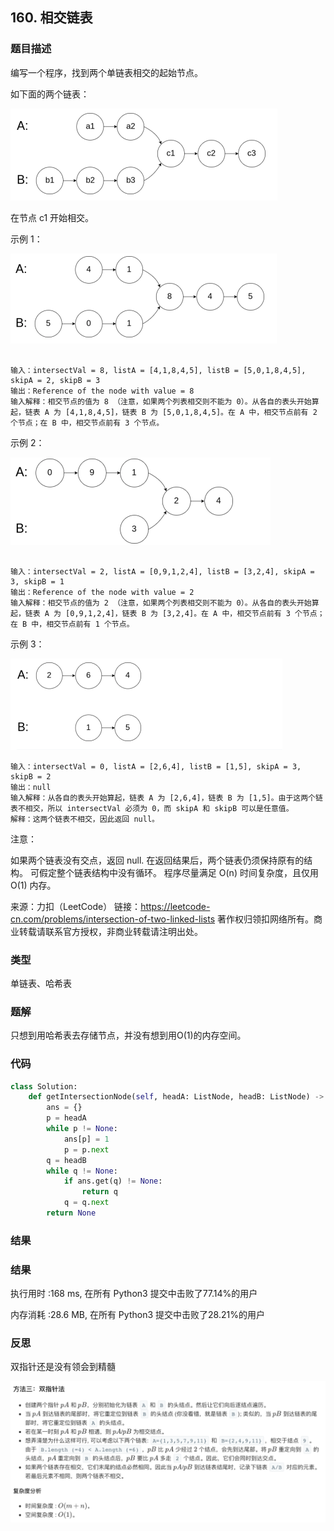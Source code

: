 ## 160. 相交链表



### 题目描述

编写一个程序，找到两个单链表相交的起始节点。

如下面的两个链表：

<img src="../images/18.png" style="zoom:50%;" />

在节点 c1 开始相交。

 示例 1：

<img src="../images/19.png" style="zoom:50%;" />

```

输入：intersectVal = 8, listA = [4,1,8,4,5], listB = [5,0,1,8,4,5], skipA = 2, skipB = 3
输出：Reference of the node with value = 8
输入解释：相交节点的值为 8 （注意，如果两个列表相交则不能为 0）。从各自的表头开始算起，链表 A 为 [4,1,8,4,5]，链表 B 为 [5,0,1,8,4,5]。在 A 中，相交节点前有 2 个节点；在 B 中，相交节点前有 3 个节点。
```

示例 2：

<img src="../images/20.png" style="zoom:50%;" />

```

输入：intersectVal = 2, listA = [0,9,1,2,4], listB = [3,2,4], skipA = 3, skipB = 1
输出：Reference of the node with value = 2
输入解释：相交节点的值为 2 （注意，如果两个列表相交则不能为 0）。从各自的表头开始算起，链表 A 为 [0,9,1,2,4]，链表 B 为 [3,2,4]。在 A 中，相交节点前有 3 个节点；在 B 中，相交节点前有 1 个节点。

```

示例 3：

<img src="../images/21.png" style="zoom:50%;" />

```
输入：intersectVal = 0, listA = [2,6,4], listB = [1,5], skipA = 3, skipB = 2
输出：null
输入解释：从各自的表头开始算起，链表 A 为 [2,6,4]，链表 B 为 [1,5]。由于这两个链表不相交，所以 intersectVal 必须为 0，而 skipA 和 skipB 可以是任意值。
解释：这两个链表不相交，因此返回 null。
```


注意：

如果两个链表没有交点，返回 null.
在返回结果后，两个链表仍须保持原有的结构。
可假定整个链表结构中没有循环。
程序尽量满足 O(n) 时间复杂度，且仅用 O(1) 内存。

来源：力扣（LeetCode）
链接：https://leetcode-cn.com/problems/intersection-of-two-linked-lists
著作权归领扣网络所有。商业转载请联系官方授权，非商业转载请注明出处。



### 类型

单链表、哈希表



### 题解

只想到用哈希表去存储节点，并没有想到用O(1)的内存空间。



### 代码

```python
class Solution:
    def getIntersectionNode(self, headA: ListNode, headB: ListNode) -> ListNode:
    	ans = {}
    	p = headA
    	while p != None:
    		ans[p] = 1
    		p = p.next
    	q = headB
    	while q != None:
    		if ans.get(q) != None:
    			return q
    		q = q.next
    	return None
```



### 结果

### 结果

执行用时 :168 ms, 在所有 Python3 提交中击败了77.14%的用户

内存消耗 :28.6 MB, 在所有 Python3 提交中击败了28.21%的用户



### 反思

双指针还是没有领会到精髓

<img src="../images/22.png" style="zoom:50%;" />